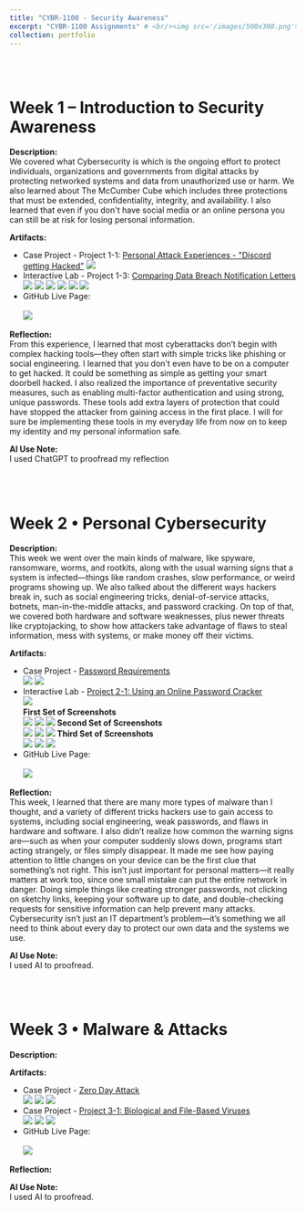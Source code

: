 ```yaml
---
title: "CYBR-1100 - Security Awareness"
excerpt: "CYBR-1100 Assignments" # <br/><img src='/images/500x300.png'>
collection: portfolio
---
```


<a id="week_1"></a><br><br>
# Week 1 – Introduction to Security Awareness
 
**Description:**  
We covered what Cybersecurity is which is the ongoing effort to protect individuals, organizations and governments from digital attacks by protecting networked systems and data from unauthorized use or harm. We also learned about The McCumber Cube which includes three protections that must be extended, confidentiality, integrity, and availability. I also learned that even if you don't have social media or an online persona you can still be at risk for losing personal information.
 
**Artifacts:**  
- Case Project - Project 1-1: <a href="https://tinybumblee.github.io/AmberR.github.io/files/Week-1-Case-Project.pdf">Personal Attack Experiences - "Discord getting Hacked"</a>
  <img src='https://github.com/TinyBumblee/AmberR.github.io/raw/main/images/Week-1-Case-Project.png'>
- Interactive Lab - Project 1-3: <a href="https://tinybumblee.github.io/AmberR.github.io/files/Week-1-Interactive-Lab.pdf">Comparing Data Breach Notification Letters</a>
  <img src='https://github.com/TinyBumblee/AmberR.github.io/raw/main/images/Week-1-Interactive-Lab1.png'>
  <img src='https://github.com/TinyBumblee/AmberR.github.io/raw/main/images/Week-1-Interactive-Lab2.png'>
  <img src='https://github.com/TinyBumblee/AmberR.github.io/raw/main/images/Week-1-Interactive-Lab3.png'>
  <img src='https://github.com/TinyBumblee/AmberR.github.io/raw/main/images/Week-1-Interactive-Lab4.png'>
  <img src='https://github.com/TinyBumblee/AmberR.github.io/raw/main/images/Week-1-Interactive-Lab5.png'>
  <img src='https://github.com/TinyBumblee/AmberR.github.io/raw/main/images/Week-1-Interactive-Lab6.png'>
- GitHub Live Page: <br><br> <img src='https://github.com/TinyBumblee/AmberR.github.io/raw/main/images/github-live-page.png'>
  
 
**Reflection:**  
From this experience, I learned that most cyberattacks don’t begin with complex hacking tools—they often start with simple tricks like phishing or social engineering. I learned that you don't even have to be on a computer to get hacked. It could be something as simple as getting your smart doorbell hacked. I also realized the importance of preventative security measures, such as enabling multi-factor authentication and using strong, unique passwords. These tools add extra layers of protection that could have stopped the attacker from gaining access in the first place. I will for sure be implementing these tools in my everyday life from now on to keep my identity and my personal information safe.
 
**AI Use Note:**  
I used ChatGPT to proofread my reflection


<a id="week_2"></a><br><br>
# Week 2 • Personal Cybersecurity
 
**Description:**<br>
This week we went over the main kinds of malware, like spyware, ransomware, worms, and rootkits, along with the usual warning signs that a system is infected—things like random crashes, slow performance, or weird programs showing up. We also talked about the different ways hackers break in, such as social engineering tricks, denial-of-service attacks, botnets, man-in-the-middle attacks, and password cracking. On top of that, we covered both hardware and software weaknesses, plus newer threats like cryptojacking, to show how attackers take advantage of flaws to steal information, mess with systems, or make money off their victims.

**Artifacts:**<br>
- Case Project - <a href="https://tinybumblee.github.io/AmberR.github.io/files/Week-2-Case-Project.pdf">Password Requirements</a><br>
  <img src='https://github.com/TinyBumblee/AmberR.github.io/raw/main/images/Week-2-Case-Project.png'>
  <img src='https://github.com/TinyBumblee/AmberR.github.io/raw/main/images/Week-2-Case-Project2.png'>
- Interactive Lab - <a href="https://tinybumblee.github.io/AmberR.github.io/files/Week-2-Interactive-Lab.pdf">Project 2-1: Using an Online Password Cracker</a><br>
    <img src='https://github.com/TinyBumblee/AmberR.github.io/raw/main/images/Week-2-Interactive-Lab.png'><br>
    **First Set of Screenshots**<br>
    <img src='https://github.com/TinyBumblee/AmberR.github.io/raw/main/images/Week-2-Interactive-Lab1.png'>
    <img src='https://github.com/TinyBumblee/AmberR.github.io/raw/main/images/Week-2-Interactive-Lab2.png'>
    <img src='https://github.com/TinyBumblee/AmberR.github.io/raw/main/images/Week-2-Interactive-Lab3.png'>
    **Second Set of Screenshots**<br>
    <img src='https://github.com/TinyBumblee/AmberR.github.io/raw/main/images/Week-2-Interactive-Lab4.png'>
    <img src='https://github.com/TinyBumblee/AmberR.github.io/raw/main/images/Week-2-Interactive-Lab5.png'>
    <img src='https://github.com/TinyBumblee/AmberR.github.io/raw/main/images/Week-2-Interactive-Lab6.png'>
    **Third Set of Screenshots**<br>
    <img src='https://github.com/TinyBumblee/AmberR.github.io/raw/main/images/Week-2-Interactive-Lab7.png'>
    <img src='https://github.com/TinyBumblee/AmberR.github.io/raw/main/images/Week-2-Interactive-Lab8.png'>
    <img src='https://github.com/TinyBumblee/AmberR.github.io/raw/main/images/Week-2-Interactive-Lab9.png'>
- GitHub Live Page: <br><br> <img src='https://github.com/TinyBumblee/AmberR.github.io/raw/main/images/github-live-page.png'>


**Reflection:**<br>
This week, I learned that there are many more types of malware than I thought, and a variety of different tricks hackers use to gain access to systems, including social engineering, weak passwords, and flaws in hardware and software. I also didn’t realize how common the warning signs are—such as when your computer suddenly slows down, programs start acting strangely, or files simply disappear. It made me see how paying attention to little changes on your device can be the first clue that something’s not right.
This isn’t just important for personal matters—it really matters at work too, since one small mistake can put the entire network in danger. Doing simple things like creating stronger passwords, not clicking on sketchy links, keeping your software up to date, and double-checking requests for sensitive information can help prevent many attacks. Cybersecurity isn’t just an IT department’s problem—it’s something we all need to think about every day to protect our own data and the systems we use.


**AI Use Note:**<br>
I used AI to proofread.

<a id="week_3"></a><br><br>
# Week 3 • Malware & Attacks

**Description:**<br>


**Artifacts:**<br>
- Case Project - <a href="https://tinybumblee.github.io/files/Milestone2PartAMalwareCaseAnalysis.pdf">Zero Day Attack</a><br>
  <img src='https://github.com/TinyBumblee/AmberR.github.io/raw/main/images/MalwareCaseStudy.png'>
  <img src='https://github.com/TinyBumblee/AmberR.github.io/raw/main/images/MalwareCaseStudy2.png'>
  <img src='https://github.com/TinyBumblee/AmberR.github.io/raw/main/images/MalwareCaseStudy3.png'>
- Case Project - <a href="https://tinybumblee.github.io/files/CaseProject32ReasonsforZeroDayAttacks.pdf">Project 3-1: Biological and File-Based Viruses</a><br>
  <img src='https://github.com/TinyBumblee/AmberR.github.io/raw/main/images/MalwareCaseStudy.png'>
  <img src='https://github.com/TinyBumblee/AmberR.github.io/raw/main/images/MalwareCaseStudy2.png'>
  <img src='https://github.com/TinyBumblee/AmberR.github.io/raw/main/images/MalwareCaseStudy3.png'>
- GitHub Live Page: <br><br> <img src='https://github.com/TinyBumblee/AmberR.github.io/raw/main/images/github-live-page.png'>


**Reflection:**<br>



**AI Use Note:**<br>
I used AI to proofread.
